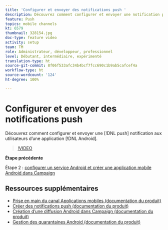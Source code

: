 ```yaml
---
title: 'Configurer et envoyer des notifications push '
description: Découvrez comment configurer et envoyer une notification push aux utilisateurs d’applications android.
feature: Push
topics: mobile channels
kt: 6579
thumbnail: 328154.jpg
doc-type: feature video
activity: setup
team: TM
role: Administrateur, développeur, professionnel
level: Débutant, intermédiaire, expérimenté
translation-type: ht
source-git-commit: 8f06f533afc34b4bcf7fcc690c1b9ab5cafcef4a
workflow-type: ht
source-wordcount: '124'
ht-degree: 100%

---
```



# Configurer et envoyer des notifications push

Découvrez comment configurer et envoyer une [!DNL push] notification aux utilisateurs d’une application [!DNL Android].

>[!VIDEO](https://video.tv.adobe.com/v/328154?quality=12)

**Étape précédente**

Étape 2 : [configurer un service Android et créer une application mobile Android dans Campaign](/help/tutorial-getting-started-with-push-notifications-for-android/configuring-an-android-service-in-campaign.md)

## Ressources supplémentaires

* [Prise en main du canal Applications mobiles (documentation du produit)](https://experienceleague.adobe.com/docs/campaign-classic/using/sending-messages/sending-push-notifications/about-mobile-app-channel.html?lang=fr#about-mobile-app-channel)
* [Créer des notifications push (documentation du produit)](https://experienceleague.adobe.com/docs/campaign-classic/using/sending-messages/sending-push-notifications/creating-notifications.html?lang=fr#sending-messages)
* [Création d’une diffusion Android dans Campaign (documentation du produit)](https://experienceleague.adobe.com/docs/campaign-classic/using/sending-messages/sending-push-notifications/configure-the-mobile-app/configuring-the-mobile-application-android.html?lang=fr#creating-android-delivery)
* [Gestion des quarantaines Android (documentation du produit)](https://experienceleague.adobe.com/docs/campaign-classic/using/sending-messages/monitoring-deliveries/understanding-quarantine-management.html?lang=fr#android-quarantine)

